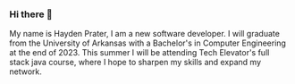 ### Hi there 👋

<!--
**hprater/hprater** is a ✨ _special_ ✨ repository because its `README.md` (this file) appears on your GitHub profile.

Here are some ideas to get you started:

- 🔭 I’m currently working on ...
- 🌱 I’m currently learning ...
- 👯 I’m looking to collaborate on ...
- 🤔 I’m looking for help with ...
- 💬 Ask me about ...
- 📫 How to reach me: ...
- 😄 Pronouns: ...
- ⚡ Fun fact: ...
-->

My name is Hayden Prater, I am a new software developer. I will graduate from the University of Arkansas with a Bachelor's
in Computer Engineering at the end of 2023. This summer I will be attending Tech Elevator's full stack java course,
where I hope to sharpen my skills and expand my network. 
